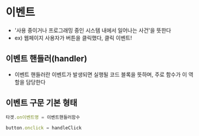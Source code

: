 # 이벤트

- '사용 중이거나 프로그래밍 중인 시스템 내에서 일어나는 사건'을 뜻한다
- ex) 웹페이지 사용자가 버튼을 클릭했다, 클릭 이벤트!

## 이벤트 핸들러(handler)

- 이벤트 핸들러란 이벤트가 발생되면 실행될 코드 블록을 뜻하며, 주로 함수가 이 역할을 담당한다

## 이벤트 구문 기본 형태

```javascript
타겟.on이벤트명 = 이벤트핸들러함수

button.onclick = handleClick
```